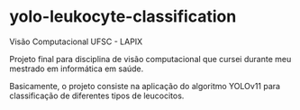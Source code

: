 # yolo-leukocyte-classification
Visão Computacional UFSC - LAPIX

Projeto final para disciplina de visão computacional que cursei durante meu mestrado em informática em saúde.

Basicamente, o projeto consiste na aplicação do algoritmo YOLOv11 para classificação de diferentes tipos de leucocitos.


